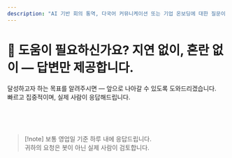 ```yaml
---
description: "AI 기반 회의 통역, 다국어 커뮤니케이션 또는 기업 온보딩에 대한 질문이 있으신가요? 빠르고 친근하며 혼란 없는 도움을 제공합니다."
---
```


# 💬 도움이 필요하신가요? 지연 없이, 혼란 없이 — 답변만 제공합니다.

달성하고자 하는 목표를 알려주시면 — 앞으로 나아갈 수 있도록 도와드리겠습니다.  
빠르고 집중적이며, 실제 사람이 응답해드립니다.

<br>

<ContactForm   
  formStyle="margin: 1rem auto;"  
  categoryLabel="오늘 InterMind를 찾아주신 이유는 무엇인가요? *"  
  categoryPlaceholderText="주요 이유를 선택해주세요…"  
  messageLabel="자세히 알려주세요 *"  
  messagePlaceholderText="목표, 상황 또는 기술적 세부사항 등 공유하고 싶은 내용이 있으시면 무엇이든 말씀해주세요."  
  buttonText="지금 전문가 도움 받기"  
  :services="[
    '시작하는 데 도움이 필요합니다',
    '데모 일정을 잡고 싶습니다',
    '기술적 문제나 버그가 있습니다',
    '회의 통합에 도움이 필요합니다',
    '번역 품질에 대한 질문이 있습니다',
    '팀 온보딩 지원이 필요합니다',
    '결제나 구독에 대한 질문이 있습니다',
    '기업용 기능을 알아보고 싶습니다',
    '일반적인 질문이나 피드백'
  ]" />

<br>

> [!note] 보통 영업일 기준 하루 내에 응답드립니다.  
> 귀하의 요청은 봇이 아닌 실제 사람이 검토합니다.